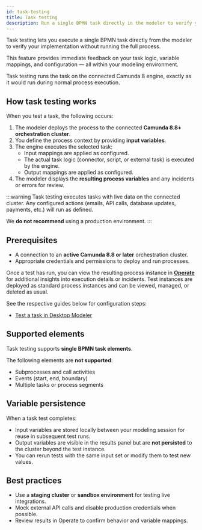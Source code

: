 ```yaml
---
id: task-testing
title: Task testing
description: Run a single BPMN task directly in the modeler to verify your implementation without executing the entire process.
---
```


Task testing lets you execute a single BPMN task directly from the modeler to verify your implementation without running the full process.

This feature provides immediate feedback on your task logic, variable mappings, and configuration — all within your modeling environment.

Task testing runs the task on the connected Camunda 8 engine, exactly as it would run during normal process execution.

## How task testing works

When you test a task, the following occurs:

1. The modeler deploys the process to the connected **Camunda 8.8+ orchestration cluster**.
2. You define the process context by providing **input variables**.
3. The engine executes the selected task:
   - Input mappings are applied as configured.
   - The actual task logic (connector, script, or external task) is executed by the engine.
   - Output mappings are applied as configured.
4. The modeler displays the **resulting process variables** and any incidents or errors for review.

:::warning
Task testing executes tasks with live data on the connected cluster. Any configured actions (emails, API calls, database updates, payments, etc.) will run as defined.

We **do not recommend** using a production environment.
:::

## Prerequisites

- A connection to an **active Camunda 8.8 or later** orchestration cluster.
- Appropriate credentials and permissions to deploy and run processes.

Once a test has run, you can view the resulting process instance in [**Operate**](../../components/operate/operate-introduction.md) for additional insights into execution details or incidents. Test instances are deployed as standard process instances and can be viewed, managed, or deleted as usual.

See the respective guides below for configuration steps:

- [Test a task in Desktop Modeler](/components/modeler/desktop-modeler/task-testing.md)

## Supported elements

Task testing supports **single BPMN task elements**.

The following elements are **not supported**:

- Subprocesses and call activities
- Events (start, end, boundary)
- Multiple tasks or process segments

## Variable persistence

When a task test completes:

- Input variables are stored locally between your modeling session for reuse in subsequent test runs.
- Output variables are visible in the results panel but are **not persisted** to the cluster beyond the test instance.
- You can rerun tests with the same input set or modify them to test new values.

## Best practices

- Use a **staging cluster** or **sandbox environment** for testing live integrations.
- Mock external API calls and disable production credentials when possible.
- Review results in Operate to confirm behavior and variable mappings.
